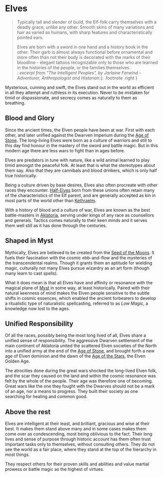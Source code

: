 # Elves

> Typically tall and slender of build, the Elf-folk carry themselves with a deadly grace, unlike any other. Smooth skins of many variations and hair as varied as humans, with sharp features and characteristically pointed ears.
> 
> Elves are born with a sword in one hand and a history book in the other. Their garb is almost always functional before ornamental and more often than not their body is decorated with the marks of their bloodline - elegant tattoos recognizable only to those who are learned in the histories of the people, or the families themselves.</br>
> _: excerpt from "The Intelligent Peoples", by Jarlaine Farwind - Adventurer, Anthropologist and Historian._{: .footnote .right }

Mysterious, cunning and swift, the Elves stand out in the world as efficient in all they attempt and ruthless in its execution.  Never to be mistaken for timid or dispassionate, and secrecy comes as naturally to them as breathing.

## Blood and Glory
Since the ancient times, the Elven people have been at war. First with each other, and later unified against the Dwarven Imperium during the [Age of Stone](../../history/ages/age_of_stone.md). The long-living Elves were born as a culture of warriors and still to this day find honour in the mastery of the sword and battle magic. But in this modern age there are less wars to fight than in ages before.

Elves are predators in tune with nature, like a wild animal learned to play timid amongst the peaceful folk. At least that is what the stereotypes about them say. Also that they are cannibals and blood drinkers, which is only half true historically.

Being a culture driven by base desires, Elves also often procreate with other races they encounter. [Half-Elves](./half_elves.md) born from these unions often retain many of the characteristics of the Elf parent, and are generally accepted as kin in most parts of the world other than [Kethraelm](../../geography/realms/kethraelm.md).

With a history of blood and a culture of war, Elves are known as the best battle-masters in [Aklatoria](../../geography/aklatoria.md), serving under kings of any race as counsellors and generals. Tactics comes naturally to their keen minds and it serves them well still as it has done through the centuries.

## Shaped in Myst
Mythically, Elves are believed to be created from the [Seed of the Moons](../../history/myths/seeds_of_life.md#the-seed-of-the-moons). It fuels their fascination with the cosmic ebb-and-flow and the mysteries of the transcendental realms. Though it grants them an aptitude for wielding magic, culturally not many Elves pursue wizardry as an art form (though many learn to cast spells).

What it does mean is that all Elves have and affinity or resonance with the magical plane of [Myst](../../cosmology/planes/myst.md) in some way, at least historically. Paired with their natural keenness of mind makes the Elven people sensitive to the subtle shifts in cosmic essences, which enabled the ancient forbearers to develop a ritualistic type of naturalistic spellcasting, referred to as _Low Magic_, a knowledge now lost to the ages.

## Unified Responsibility
Of all the races, possibly being the most long lived of all, Elves share a unified sense of responsibility. The aggressive Dwarven settlement of the main continent of Aklatoria united the scattered Elven societies of the North into a unified army at the end of the [Age of Stone](../../history/ages/age_of_stone.md), and brought forth a new age of Elven dominion and the dawn of the [Age of the Stars](../../history/ages/age_of_the_stars), the Elven Golden Age.

The atrocities done during the great wars shocked the long-lived Elven folk, and the scar they caused on the land and within the cosmic resonance was felt by the whole of the people. Their age was therefore one of becoming. Great wars like the one they fought with the Dwarves should not be a mark of an age, nor a means to progress. They built their society as one searching for healing and common good.

## Above the rest
Elves are intelligent at their least, and brilliant, gracious and wise at their best. It makes them stand above many and in some cases makes them come over as condescending, most being oblivious to the fact. Their long lives and sense of purpose through historic account has them often trust important tasks only to themselves, without consulting others. They do not see the world as a fair place, where they stand at the top of the hierarchy in most things.

They respect others for their proven skills and abilities and value martial prowess or battle magic as the highest of virtues.